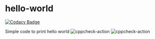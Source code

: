 # hello-world

[![Codacy Badge](https://api.codacy.com/project/badge/Grade/46d17d9a52374f359fb98d6793f8fa5f)](https://app.codacy.com/manual/stepin104374/hello-world?utm_source=github.com&utm_medium=referral&utm_content=stepin104374/hello-world&utm_campaign=Badge_Grade_Dashboard)

Simple code to print hello world
![cppcheck-action](https://github.com/stepin104374/hello-world/workflows/cppcheck-action/badge.svg)
![cppcheck-action](https://github.com/stepin104374/hello-world/workflows/cppcheck-action/badge.svg)
